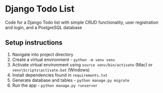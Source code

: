 # Django Todo List

Code for a Django Todo list with simple CRUD functionality, user registration and login, and a PostgreSQL database

## Setup instructions
1. Navigate into project directory
2. Create a virtual environment - ```python -m venv venv```
3. Activate virtual environment using ```source venv/bin/activate``` (Mac) or ```venv\Scripts\activate.bat``` (Windows)
4. Install dependencies found in ```requirements.txt```
5. Generate database and tables - ```python manage.py migrate```
6. Run the app - ```python manage.py runserver```
